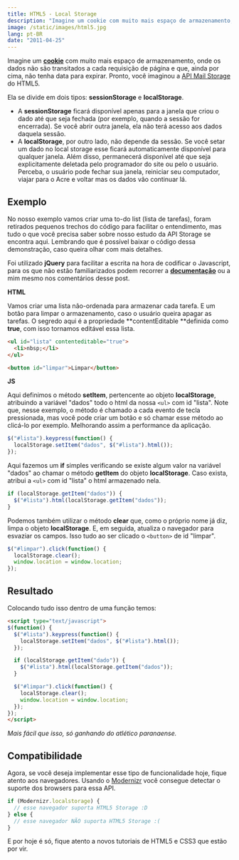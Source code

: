 ```yaml
---
title: HTML5 - Local Storage
description: "Imagine um cookie com muito mais espaço de armazenamento, onde os dados não são transitados a cada requisição de página e que, ainda por cima, não tenha data para expirar. Pronto, você imaginou a API Mail Storage do HTML5."
image: /static/images/html5.jpg
lang: pt-BR
date: "2011-04-25"
---
```


<!-- <p class="demo-download"><a href="http://labs.zenorocha.com/html5/local-storage/" target="_blank"><img class="botao" src="/static/img/tumblr/tumblr_lk325lvHwF1qe3219.png"/></a> <a href="https://github.com/zenorocha/HTML5-Local-Storage" target="_blank"><img class="botao" src="/static/img/tumblr/tumblr_lk325u7HMG1qe3219.png"/></a></p> -->

Imagine um **[cookie](http://pt.wikipedia.org/wiki/Cookie)** com muito mais espaço de armazenamento, onde os dados não são transitados a cada requisição de página e que, ainda por cima, não tenha data para expirar. Pronto, você imaginou a [API Mail Storage](http://dev.w3.org/html5/webstorage/) do HTML5.

Ela se divide em dois tipos: **sessionStorage** e **localStorage**.

- A **sessionStorage** ficará disponível apenas para a janela que criou o dado até que seja fechada (por exemplo, quando a sessão for encerrada). Se você abrir outra janela, ela não terá acesso aos dados daquela sessão.
- A **localStorage**, por outro lado, não depende da sessão. Se você setar um dado no local storage esse ficará automaticamente disponível para qualquer janela. Além disso, permanecerá disponível até que seja explicitamente deletada pelo programador do site ou pelo o usuário. Perceba, o usuário pode fechar sua janela, reiniciar seu computador, viajar para o Acre e voltar mas os dados vão continuar lá.

<!-- more -->

## Exemplo

No nosso exemplo vamos criar uma to-do list (lista de tarefas), foram retirados pequenos trechos do código para facilitar o entendimento, mas tudo o que você precisa saber sobre nosso estudo da API Storage se encontra aqui. Lembrando que é possível baixar o código dessa demonstração, caso queira olhar com mais detalhes.

Foi utilizado **jQuery** para facilitar a escrita na hora de codificar o Javascript, para os que não estão familiarizados podem recorrer a **[documentação](http://docs.jquery.com/)** ou a mim mesmo nos comentários desse post.

**HTML**

Vamos criar uma lista não-ordenada para armazenar cada tarefa. E um botão para limpar o armazenamento, caso o usuário queira apagar as tarefas. O segredo aqui é a propriedade **contentEditable **definida como **true**, com isso tornamos editável essa lista.

```html
<ul id="lista" contenteditable="true">
  <li>nbsp;</li>
</ul>

<button id="limpar">Limpar</button>
```

**JS**

Aqui definimos o método **setItem**, pertencente ao objeto **localStorage**, atribuindo a variável "dados" todo o html da nossa `<ul>` com id "lista". Note que, nesse exemplo, o método é chamado a cada evento de tecla pressionada, mas você pode criar um botão e só chamar esse método ao clicá-lo por exemplo. Melhorando assim a performance da aplicação.

```js
$("#lista").keypress(function() {
  localStorage.setItem("dados", $("#lista").html());
});
```

Aqui fazemos um **if** simples verificando se existe algum valor na variável "dados" ao chamar o método **getItem** do objeto **localStorage**. Caso exista, atribui a `<ul>` com id "lista" o html armazenado nela.

```js
if (localStorage.getItem("dados")) {
  $("#lista").html(localStorage.getItem("dados"));
}
```

Podemos também utilizar o método **clear** que, como o próprio nome já diz, limpa o objeto **localStorage**. E, em seguida, atualiza o navegador para esvaziar os campos. Isso tudo ao ser clicado o `<button>` de id "limpar".

```js
$("#limpar").click(function() {
  localStorage.clear();
  window.location = window.location;
});
```

## Resultado

Colocando tudo isso dentro de uma função temos:

```html
<script type="text/javascript">
$(function() {
  $("#lista").keypress(function() {
    localStorage.setItem("dados", $("#lista").html());
  });

  if (localStorage.getItem("dado")) {
    $("#lista").html(localStorage.getItem("dados"));
  }

  $("#limpar").click(function() {
    localStorage.clear();
    window.location = window.location;
  });
});
</script>
```

_Mais fácil que isso, só ganhando do atlético paranaense._

## Compatibilidade

Agora, se você deseja implementar esse tipo de funcionalidade hoje, fique atento aos navegadores. Usando o [Modernizr](http://www.modernizr.com/) você consegue detectar o suporte dos browsers para essa API.

```js
if (Modernizr.localstorage) {
  // esse navegador suporta HTML5 Storage :D
} else {
  // esse navegador NÃO suporta HTML5 Storage :(
}
```

E por hoje é só, fique atento a novos tutoriais de HTML5 e CSS3 que estão por vir.
